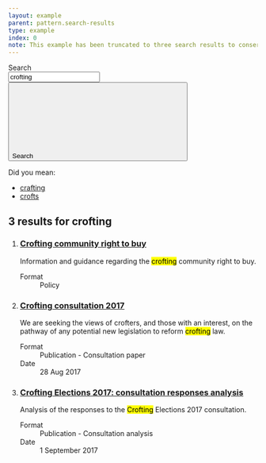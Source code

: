 ```yaml
---
layout: example
parent: pattern.search-results
type: example
index: 0
note: This example has been truncated to three search results to conserve space.
---
```


<div class="ds_search-results">
    <div class="ds_site-search">
        <form role="search" class="ds_site-search__form">
            <label class="ds_label  visually-hidden" for="site-search">Search</label>
            <div class="ds_input__wrapper  ds_input__wrapper--has-icon">
                <input name="q" required="" id="site-search" class="ds_input  ds_site-search__input" type="text" value="crofting" placeholder="Search" autocomplete="off">
                <button type="submit" class="ds_button  js-site-search-button">
                    <span class="visually-hidden">Search</span>
                    <svg class="ds_icon" aria-hidden="true" role="img"><use xlink:href="/assets/images/icons/icons.stack.svg#search"></use></svg>
                </button>
            </div>
        </form>
    </div>
    <nav class="ds_search-suggestions" aria-label="Alternative search suggestions">
        <span aria-hidden="true">Did you mean:</span>
        <ul>
            <li>
                <a aria-label="Did you mean 'crafting'?" href="#">crafting</a>
            </li>
            <li>
                <a aria-label="Did you mean 'crofts'?" href="#">crofts</a>
            </li>
        </ul>
    </nav>
    <h2 class="ds_search-results__title"><span class="ds_search-results__title-count">3</span> results for <span class="ds_search-results__title-query">crofting</span></h2>
    <ol class="ds_search-results__list" data-total="3">
        <li class="ds_search-result">
            <h3 class="ds_search-result__title">
                <a class="ds_search-result__link" href="#">Crofting community right to buy</a>
            </h3>
            <p class="ds_search-result__summary">Information and guidance regarding the <mark>crofting</mark> community right to buy.</p>
            <dl class="ds_metadata ds_search-result__metadata  ds_metadata--inline">
                <div class="ds_metadata__item">
                    <dt class="ds_metadata__key visually-hidden">Format</dt>
                    <dd class="ds_metadata__value">Policy</dd>
                </div>
            </dl>
        </li>
        <li class="ds_search-result">
            <h3 class="ds_search-result__title">
                <a class="ds_search-result__link" href="#">Crofting consultation 2017</a>
            </h3>
            <p class="ds_search-result__summary">We are seeking the views of crofters, and those with an interest, on the pathway of any potential new legislation to reform <mark>crofting</mark> law.</p>
            <dl class="ds_metadata ds_search-result__metadata ds_metadata--inline">
                <div class="ds_metadata__item">
                    <dt class="ds_metadata__key visually-hidden">Format</dt>
                    <dd class="ds_metadata__value">Publication - Consultation paper</dd>
                </div>
                <div class="ds_metadata__item">
                    <dt class="ds_metadata__key visually-hidden">Date</dt>
                    <dd class="ds_metadata__value">28 Aug 2017</dd>
                </div>
            </dl>
        </li>
        <li class="ds_search-result">
            <h3 class="ds_search-result__title">
                <a class="ds_search-result__link" href="#">Crofting Elections 2017: consultation responses analysis</a>
            </h3>
            <p class="ds_search-result__summary">Analysis of the responses to the <mark>Crofting</mark> Elections 2017 consultation.</p>
            <dl class="ds_metadata ds_search-result__metadata ds_metadata--inline">
                <div class="ds_metadata__item">
                    <dt class="ds_metadata__key visually-hidden">Format</dt>
                    <dd class="ds_metadata__value">Publication - Consultation analysis</dd>
                </div>
                <div class="ds_metadata__item">
                    <dt class="ds_metadata__key visually-hidden">Date</dt>
                    <dd class="ds_metadata__value">1 September 2017</dd>
                </div>
            </dl>
        </li>
    </ol>
</div>
